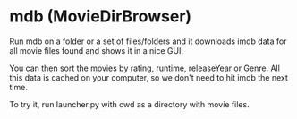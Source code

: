 mdb (MovieDirBrowser)
=====================

Run mdb on a folder or a set of files/folders and it downloads imdb data for all
movie files found and shows it in a nice GUI.

You can then sort the movies by rating, runtime, releaseYear or Genre.
All this data is cached on your computer, so we don't need to hit imdb
the next time.

To try it, run launcher.py with cwd as a directory with movie files.
